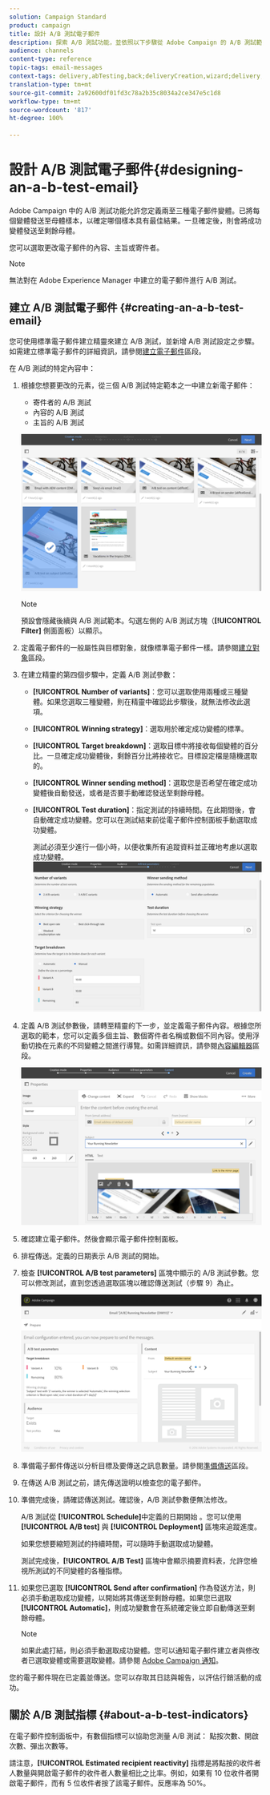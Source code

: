 ```yaml
---
solution: Campaign Standard
product: campaign
title: 設計 A/B 測試電子郵件
description: 探索 A/B 測試功能，並依照以下步驟從 Adobe Campaign 的 A/B 測試範本建立電子郵件。
audience: channels
content-type: reference
topic-tags: email-messages
context-tags: delivery,abTesting,back;deliveryCreation,wizard;delivery,main
translation-type: tm+mt
source-git-commit: 2a92600df01fd3c78a2b35c8034a2ce347e5c1d8
workflow-type: tm+mt
source-wordcount: '817'
ht-degree: 100%

---
```



# 設計 A/B 測試電子郵件{#designing-an-a-b-test-email}

Adobe Campaign 中的 A/B 測試功能允許您定義兩至三種電子郵件變體。已將每個變體發送至母體樣本，以確定哪個樣本具有最佳結果。一旦確定後，則會將成功變體發送至剩餘母體。

您可以選取更改電子郵件的內容、主旨或寄件者。

>[!NOTE]
>
>無法對在 Adobe Experience Manager 中建立的電子郵件進行 A/B 測試。

## 建立 A/B 測試電子郵件 {#creating-an-a-b-test-email}

您可使用標準電子郵件建立精靈來建立 A/B 測試，並新增 A/B 測試設定之步驟。如需建立標準電子郵件的詳細資訊，請參閱[建立電子郵件](../../channels/using/creating-an-email.md)區段。

在 A/B 測試的特定內容中：

1. 根據您想要更改的元素，從三個 A/B 測試特定範本之一中建立新電子郵件：

   * 寄件者的 A/B 測試
   * 內容的 A/B 測試
   * 主旨的 A/B 測試

   ![](assets/create_ab_testing.png)

   >[!NOTE]
   >
   >預設會隱藏後續與 A/B 測試範本。勾選左側的 A/B 測試方塊（**[!UICONTROL Filter]** 側面面板）以顯示。

1. 定義電子郵件的一般屬性與目標對象，就像標準電子郵件一樣。請參閱[建立對象](../../audiences/using/creating-audiences.md)區段。
1. 在建立精靈的第四個步驟中，定義 A/B 測試參數：

   * **[!UICONTROL Number of variants]**：您可以選取使用兩種或三種變體。如果您選取三種變體，則在精靈中確認此步驟後，就無法修改此選項。
   * **[!UICONTROL Winning strategy]**：選取用於確定成功變體的標準。
   * **[!UICONTROL Target breakdown]**：選取目標中將接收每個變體的百分比。一旦確定成功變體後，剩餘百分比將接收它。目標設定檔是隨機選取的。
   * **[!UICONTROL Winner sending method]**：選取您是否希望在確定成功變體後自動發送，或者是否要手動確認發送至剩餘母體。
   * **[!UICONTROL Test duration]**：指定測試的持續時間。在此期間後，會自動確定成功變體。您可以在測試結束前從電子郵件控制面板手動選取成功變體。

      測試必須至少進行一個小時，以便收集所有追蹤資料並正確地考慮以選取成功變體。
   ![](assets/ab_parameters.png)

1. 定義 A/B 測試參數後，請轉至精靈的下一步，並定義電子郵件內容。根據您所選取的範本，您可以定義多個主旨、數個寄件者名稱或數個不同內容。使用浮動切換在元素的不同變體之間進行導覽。如需詳細資訊，請參閱[內容編輯器](../../designing/using/designing-content-in-adobe-campaign.md)區段。

   ![](assets/create_ab_testing2.png)

1. 確認建立電子郵件。然後會顯示電子郵件控制面板。
1. 排程傳送。定義的日期表示 A/B 測試的開始。
1. 檢查 **[!UICONTROL A/B test parameters]** 區塊中顯示的 A/B 測試參數。您可以修改測試，直到您透過選取區塊以確認傳送測試（步驟 9）為止。

   ![](assets/create_ab_testing3.png)

1. 準備電子郵件傳送以分析目標及要傳送之訊息數量。請參閱[準備傳送](../../sending/using/preparing-the-send.md)區段。
1. 在傳送 A/B 測試之前，請先傳送證明以檢查您的電子郵件。
1. 準備完成後，請確認傳送測試。確認後，A/B 測試參數便無法修改。

   A/B 測試從 **[!UICONTROL Schedule]**&#x200B;中定義的日期開始 。您可以使用 **[!UICONTROL A/B test]** 與 **[!UICONTROL Deployment]** 區塊來追蹤進度。

   如果您想要縮短測試的持續時間，可以隨時手動選取成功變體。

   測試完成後，**[!UICONTROL A/B Test]** 區塊中會顯示摘要資料表，允許您檢視所測試的不同變體的各種指標。

1. 如果您已選取 **[!UICONTROL Send after confirmation]** 作為發送方法，則必須手動選取成功變體，以開始將其傳送至剩餘母體。如果您已選取 **[!UICONTROL Automatic]**，則成功變數會在系統確定後立即自動傳送至剩餘母體。

   >[!NOTE]
   >
   >如果此處打結，則必須手動選取成功變體。您可以通知電子郵件建立者與修改者已選取變體或需要選取變體。請參閱 [Adobe Campaign 通知](../../administration/using/sending-internal-notifications.md)。

您的電子郵件現在已定義並傳送。您可以存取其日誌與報告，以評估行銷活動的成功。

## 關於 A/B 測試指標 {#about-a-b-test-indicators}

在電子郵件控制面板中，有數個指標可以協助您測量 A/B 測試： 點按次數、開啟次數、彈出次數等。

請注意，**[!UICONTROL Estimated recipient reactivity]** 指標是將點按的收件者人數量與開啟電子郵件的收件者人數量相比之比率。例如，如果有 10 位收件者開啟電子郵件，而有 5 位收件者按了該電子郵件。反應率為 50%。
